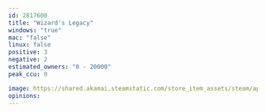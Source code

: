 ```yaml
---
id: 2817600
title: "Wizard's Legacy"
windows: "true"
mac: "false"
linux: false
positive: 3
negative: 2
estimated_owners: "0 - 20000"
peak_ccu: 0

image: https://shared.akamai.steamstatic.com/store_item_assets/steam/apps/2817600/header.jpg?t=1729059970
opinions:
---
```

